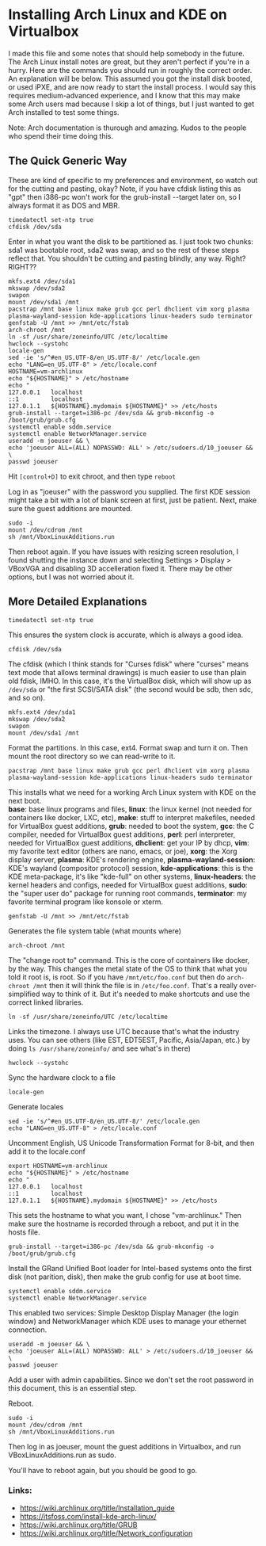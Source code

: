 # Installing Arch Linux and KDE on Virtualbox 
I made this file and some notes that should help somebody in the future.  The Arch Linux install notes are great, but they aren't perfect if you're in a hurry. Here are the commands you should run in roughly the correct order.  An explanation will be below.  This assumed you got the install disk booted, or used iPXE, and are now ready to start the install process.  I would say this requires medium-advanced experience, and I know that this may make some Arch users mad because I skip a lot of things, but I just wanted to get Arch installed to test some things.

Note: Arch documentation is thurough and amazing.  Kudos to the people who spend their time doing this. 

## The Quick Generic Way
These are kind of specific to my preferences and environment, so watch out for the cutting and pasting, okay? Note, if you have cfdisk listing this as "gpt" then i386-pc won't work for the grub-install --target later on, so I always format it as DOS and MBR.

    timedatectl set-ntp true
    cfdisk /dev/sda

Enter in what you want the disk to be partitioned as.  I just took two chunks: sda1 was bootable root, sda2 was swap, and so the rest of these steps reflect that.  You shouldn't be cutting and pasting blindly, any way.  Right?  RIGHT??

    mkfs.ext4 /dev/sda1
    mkswap /dev/sda2
    swapon
    mount /dev/sda1 /mnt
    pacstrap /mnt base linux make grub gcc perl dhclient vim xorg plasma plasma-wayland-session kde-applications linux-headers sudo terminator 
    genfstab -U /mnt >> /mnt/etc/fstab
    arch-chroot /mnt
    ln -sf /usr/share/zoneinfo/UTC /etc/localtime
    hwclock --systohc
    locale-gen
    sed -ie 's/^#en_US.UTF-8/en_US.UTF-8/' /etc/locale.gen
    echo "LANG=en_US.UTF-8" > /etc/locale.conf
    HOSTNAME=vm-archlinux
    echo "${HOSTNAME}" > /etc/hostname
    echo "
    127.0.0.1	localhost
    ::1 		localhost
    127.0.1.1	${HOSTNAME}.mydomain ${HOSTNAME}" >> /etc/hosts
    grub-install --target=i386-pc /dev/sda && grub-mkconfig -o /boot/grub/grub.cfg
    systemctl enable sddm.service
    systemctl enable NetworkManager.service
    useradd -m joeuser && \
    echo 'joeuser ALL=(ALL) NOPASSWD: ALL' > /etc/sudoers.d/10_joeuser && \
    passwd joeuser
    
Hit `[control+D]` to exit chroot, and then type `reboot`

Log in as "joeuser" with the password you supplied.  The first KDE session might take a bit with a lot of blank screen at first, just be patient.  Next, make sure the guest additions are mounted.  

    sudo -i
    mount /dev/cdrom /mnt
    sh /mnt/VboxLinuxAdditions.run
    
Then reboot again. If you have issues with resizing screen resolution, I found shutting the instance down and selecting Settings > Display > VBoxVGA and disabling 3D accelleration fixed it. There may be other options, but I was not worried about it.

## More Detailed Explanations

    timedatectl set-ntp true
This ensures the system clock is accurate, which is always a good idea.

    cfdisk /dev/sda
The cfdisk (which I think stands for "Curses fdisk" where "curses" means text mode that allows terminal drawings) is much easier to use than plain old fdisk, IMHO. In this case, it's the VirtualBox disk, which will show up as `/dev/sda` or "the first SCSI/SATA disk" (the second would be sdb, then sdc, and so on).

    mkfs.ext4 /dev/sda1
    mkswap /dev/sda2
    swapon
    mount /dev/sda1 /mnt
Format the partitions.  In this case, ext4. Format swap and turn it on.  Then mount the root directory so we can read-write to it.

    pacstrap /mnt base linux make grub gcc perl dhclient vim xorg plasma plasma-wayland-session kde-applications linux-headers sudo terminator
This installs what we need for a working Arch Linux system with KDE on the next boot.  
**base**: base linux programs and files, 
**linux**: the linux kernel (not needed for containers like docker, LXC, etc), 
**make**: stuff to interpret makefiles, needed for VirtualBox guest additions, 
**grub**: needed to boot the system, 
**gcc**: the C compiler, needed for VirtualBox guest additions, 
**perl**: perl interpreter, needed for VirtualBox guest additions, 
**dhclient**: get your IP by dhcp, 
**vim**: my favorite text editor (others are nano, emacs, or joe), 
**xorg**: the Xorg display server, 
**plasma**: KDE's rendering engine, 
**plasma-wayland-session**: KDE's wayland (compositor protocol) session, 
**kde-applications**: this is the KDE meta-package, it's like "kde-full" on other systems, 
**linux-headers**: the kernel headers and configs, needed for VirtualBox guest additions, 
**sudo**: the "super user do" package for running root commands, 
**terminator**: my favorite terminal program like konsole or xterm.

    genfstab -U /mnt >> /mnt/etc/fstab
Generates the file system table (what mounts where)
    
    arch-chroot /mnt
The "change root to" command.  This is the core of containers like docker, by the way. This changes the metal state of the OS to think that what you told it root is, is root.  So if you have `/mnt/etc/foo.conf` but then do `arch-chroot /mnt` then it will think the file is in `/etc/foo.conf`. That's a really over-simplified way to think of it.  But it's needed to make shortcuts and use the correct linked libraries.

    ln -sf /usr/share/zoneinfo/UTC /etc/localtime
Links the timezone.  I always use UTC because that's what the industry uses.  You can see others (like EST, EDT5EST, Pacific, Asia/Japan, etc.) by doing `ls /usr/share/zoneinfo/` and see what's in there)

    hwclock --systohc
Sync the hardware clock to a file 

    locale-gen
Generate locales

    sed -ie 's/^#en_US.UTF-8/en_US.UTF-8/' /etc/locale.gen
    echo "LANG=en_US.UTF-8" > /etc/locale.conf
Uncomment English, US Unicode Transformation Format for 8-bit, and then add it to the locale.conf

    export HOSTNAME=vm-archlinux
    echo "${HOSTNAME}" > /etc/hostname
    echo "
    127.0.0.1	localhost
    ::1 		localhost
    127.0.1.1	${HOSTNAME}.mydomain ${HOSTNAME}" >> /etc/hosts
This sets the hostname to what you want, I chose "vm-archlinux."  Then make sure the hostname is recorded through a reboot, and put it in the hosts file.

    grub-install --target=i386-pc /dev/sda && grub-mkconfig -o /boot/grub/grub.cfg
Install the GRand Unified Boot loader for Intel-based systems onto the first disk (not parition, disk), then make the grub config for use at boot time.

    systemctl enable sddm.service
    systemctl enable NetworkManager.service
This enabled two services: Simple Desktop Display Manager (the login window) and NetworkManager which KDE uses to manage your ethernet connection.

    useradd -m joeuser && \
    echo 'joeuser ALL=(ALL) NOPASSWD: ALL' > /etc/sudoers.d/10_joeuser && \
    passwd joeuser
Add a user with admin capabilities.  Since we don't set the root password in this document, this is an essential step.

Reboot.  

    sudo -i
    mount /dev/cdrom /mnt
    sh /mnt/VboxLinuxAdditions.run

Then log in as joeuser, mount the guest additions in Virtualbox, and run VBoxLinuxAdditions.run as sudo.  

You'll have to reboot again, but you should be good to go.

### Links:
- https://wiki.archlinux.org/title/Installation_guide
- https://itsfoss.com/install-kde-arch-linux/
- https://wiki.archlinux.org/title/GRUB
- https://wiki.archlinux.org/title/Network_configuration
